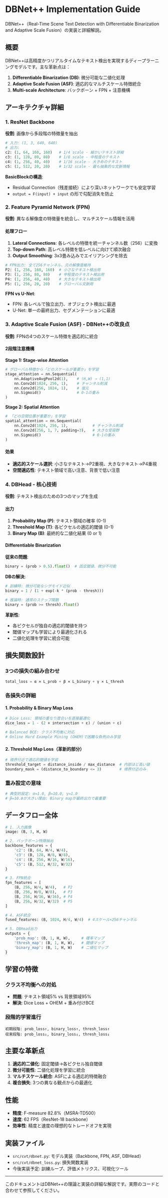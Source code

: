 # DBNet++ Implementation Guide

DBNet++（Real-Time Scene Text Detection with Differentiable Binarization and Adaptive Scale Fusion）の実装と詳細解説。

## 概要

DBNet++は高精度かつリアルタイムなテキスト検出を実現するディープラーニングモデルです。主な革新点は：

1. **Differentiable Binarization (DB)**: 微分可能な二値化処理
2. **Adaptive Scale Fusion (ASF)**: 適応的なマルチスケール特徴統合
3. **Multi-scale Architecture**: バックボーン + FPN + 注意機構

## アーキテクチャ詳細

### 1. ResNet Backbone

**役割**: 画像から多段階の特徴量を抽出

```python
# 入力: (1, 3, 640, 640)
# 出力:
c2: (1, 64, 160, 160)   # 1/4 scale - 細かいテキスト詳細
c3: (1, 128, 80, 80)    # 1/8 scale - 中程度のテキスト
c4: (1, 256, 40, 40)    # 1/16 scale - 大きめのテキスト
c5: (1, 512, 20, 20)    # 1/32 scale - 最も抽象的な文脈情報
```

**BasicBlockの構造**:
- Residual Connection（残差接続）により深いネットワークでも安定学習
- `output = F(input) + input` の形で勾配消失を防止

### 2. Feature Pyramid Network (FPN)

**役割**: 異なる解像度の特徴量を統合し、マルチスケール情報を活用

#### 処理フロー

1. **Lateral Connections**: 各レベルの特徴を統一チャンネル数（256）に変換
2. **Top-down Path**: 高レベル特徴を低レベルに向けて順次融合
3. **Output Smoothing**: 3x3畳み込みでエイリアシングを除去

```python
# FPN出力: 全て256チャンネル、元の解像度維持
P2: (1, 256, 160, 160)  # 小さなテキスト検出用
P3: (1, 256, 80, 80)    # 中程度のテキスト検出用
P4: (1, 256, 40, 40)    # 大きなテキスト検出用
P5: (1, 256, 20, 20)    # グローバル文脈用
```

**FPN vs U-Net**:
- FPN: 各レベルで独立出力、オブジェクト検出に最適
- U-Net: 単一の最終出力、セグメンテーションに最適

### 3. Adaptive Scale Fusion (ASF) - DBNet++の改良点

**役割**: FPNの4つのスケール特徴を適応的に統合

#### 2段階注意機構

**Stage 1: Stage-wise Attention**
```python
# グローバル特徴から「どのスケールが重要か」を学習
stage_attention = nn.Sequential(
    nn.AdaptiveAvgPool2d(1),    # (H,W) → (1,1)
    nn.Conv2d(1024, 256, 1),    # チャンネル削減
    nn.Conv2d(256, 1024, 1),    # 復元
    nn.Sigmoid()                # 0-1の重み
)
```

**Stage 2: Spatial Attention**
```python
# 「どの空間位置が重要か」を学習
spatial_attention = nn.Sequential(
    nn.Conv2d(1024, 256, 1),           # チャンネル削減
    nn.Conv2d(256, 1, 7, padding=3),   # 大きな受容野
    nn.Sigmoid()                       # 0-1の重み
)
```

#### 効果
- **適応的スケール選択**: 小さなテキスト→P2重視、大きなテキスト→P4重視
- **空間適応性**: テキスト領域で高い注意、背景で低い注意

### 4. DBHead - 核心技術

**役割**: テキスト検出のための3つのマップを生成

#### 出力
1. **Probability Map (P)**: テキスト領域の確率 (0-1)
2. **Threshold Map (T)**: 各ピクセルの適応的閾値 (0-1)  
3. **Binary Map (B)**: 最終的な二値化結果 (0 or 1)

#### Differentiable Binarization

**従来の問題**:
```python
binary = (prob > 0.5).float()  # 固定閾値、微分不可能
```

**DBの解決**:
```python
# 訓練時: 微分可能なシグモイド近似
binary = 1 / (1 + exp(-k * (prob - thresh)))

# 推論時: 通常のステップ関数  
binary = (prob >= thresh).float()
```

**革新性**:
- 各ピクセルが独自の適応的閾値を持つ
- 閾値マップも学習により最適化される
- 二値化処理を学習に統合可能

## 損失関数設計

### 3つの損失の組み合わせ

```python
total_loss = α × L_prob + β × L_binary + γ × L_thresh
```

### 各損失の詳細

#### 1. Probability & Binary Map Loss
```python
# Dice Loss: 領域の重なり度合いを直接最適化
dice_loss = 1 - (2 × intersection + ε) / (union + ε)

# Balanced BCE: クラス不均衡に対応
# Online Hard Example Mining (OHEM)で困難な負例のみ学習
```

#### 2. Threshold Map Loss（革新的部分）
```python
# 境界付近で適応的閾値を学習
threshold_target = distance_inside / max_distance  # 内部ほど高い値
boundary_mask = (distance_to_boundary <= 3)        # 境界付近のみ
```

### 重み設定の意味
```python
# 典型的設定: α=1.0, β=10.0, γ=1.0
# β=10.0が大きい理由: Binary mapが最終出力で最重要
```

## データフロー全体

```python
# 1. 入力画像
image: (B, 3, H, W)

# 2. バックボーン特徴抽出
backbone_features = {
    'c2': (B, 64, H/4, W/4),
    'c3': (B, 128, H/8, W/8), 
    'c4': (B, 256, H/16, W/16),
    'c5': (B, 512, H/32, W/32)
}

# 3. FPN統合
fpn_features = [
    (B, 256, H/4, W/4),   # P2
    (B, 256, H/8, W/8),   # P3
    (B, 256, H/16, W/16), # P4
    (B, 256, H/32, W/32)  # P5
]

# 4. ASF統合
fused_features: (B, 1024, H/4, W/4)  # 4スケール×256チャンネル

# 5. DBHead出力
outputs = {
    'prob_map': (B, 1, H, W),     # 確率マップ
    'thresh_map': (B, 1, H, W),   # 閾値マップ  
    'binary_map': (B, 1, H, W)    # 二値化マップ
}
```

## 学習の特徴

### クラス不均衡への対処
- **問題**: テキスト領域5% vs 背景領域95%
- **解決**: Dice Loss + OHEM + 重み付けBCE

### 段階的学習進行
```
初期段階: prob_loss↑, binary_loss↑, thresh_loss↑
収束段階: prob_loss↓, binary_loss↓, thresh_loss↓
```

## 主要な革新点

1. **適応的二値化**: 固定閾値→各ピクセル独自閾値
2. **微分可能性**: 二値化処理を学習に統合
3. **マルチスケール統合**: ASFによる適応的特徴融合
4. **複合損失**: 3つの異なる観点からの最適化

## 性能

- **精度**: F-measure 82.8%（MSRA-TD500）
- **速度**: 62 FPS（ResNet-18 backbone）
- **効率性**: 精度と速度の理想的なトレードオフを実現

## 実装ファイル

- `src/cvt/dbnet.py`: モデル実装（Backbone, FPN, ASF, DBHead）
- `src/cvt/dbnet_loss.py`: 損失関数実装
- 今後実装予定: 訓練ループ、評価メトリクス、可視化ツール

---

このドキュメントはDBNet++の理論と実装の詳細な解説です。実際のコードと合わせて参照してください。